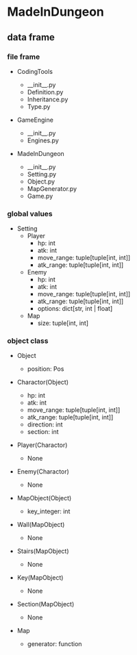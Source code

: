 # MadeInDungeon

## data frame

### file frame

- CodingTools
  - \_\_init__.py
  - Definition.py
  - Inheritance.py
  - Type.py

- GameEngine
  - \_\_init__.py
  - Engines.py

- MadeInDungeon
  - \_\_init__.py
  - Setting.py
  - Object.py
  - MapGenerator.py
  - Game.py

### global values
 - Setting
   - Player
     - hp: int
     - atk: int
     - move_range: tuple[tuple[int, int]]
     - atk_range: tuple[tuple[int, int]]
   - Enemy
     - hp: int
     - atk: int
     - move_range: tuple[tuple[int, int]]
     - atk_range: tuple[tuple[int, int]]
     - options: dict[str, int | float]
   - Map
     - size: tuple[int, int]  

### object class
- Object
  - position: Pos


- Charactor(Object)
  - hp: int
  - atk: int
  - move_range: tuple[tuple[int, int]]
  - atk_range: tuple[tuple[int, int]]
  - direction: int
  - section: int

- Player(Charactor)
  - None

- Enemy(Charactor)
  - None


- MapObject(Object)
  - key_integer: int

- Wall(MapObject)
  - None

- Stairs(MapObject)
  - None

- Key(MapObject)
  - None

- Section(MapObject)
  - None


- Map
  - generator: function
